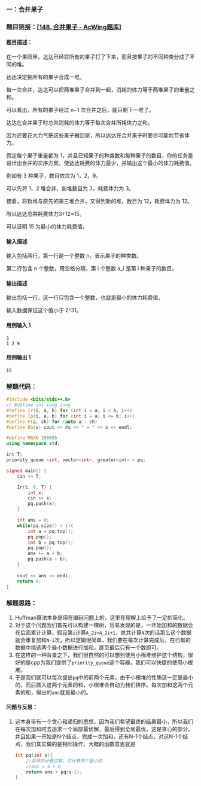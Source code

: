 ### 一：合并果子

### 题目链接：[[148. 合并果子 - AcWing题库](https://www.acwing.com/problem/content/150/)]



#### 题目描述：

在一个果园里，达达已经将所有的果子打了下来，而且按果子的不同种类分成了不同的堆。

达达决定把所有的果子合成一堆。

每一次合并，达达可以把两堆果子合并到一起，消耗的体力等于两堆果子的重量之和。

可以看出，所有的果子经过 n−1 次合并之后，就只剩下一堆了。

达达在合并果子时总共消耗的体力等于每次合并所耗体力之和。

因为还要花大力气把这些果子搬回家，所以达达在合并果子时要尽可能地节省体力。

假定每个果子重量都为 1，并且已知果子的种类数和每种果子的数目，你的任务是设计出合并的次序方案，使达达耗费的体力最少，并输出这个最小的体力耗费值。

例如有 3 种果子，数目依次为 1，2，9。

可以先将 1、2 堆合并，新堆数目为 3，耗费体力为 3。

接着，将新堆与原先的第三堆合并，又得到新的堆，数目为 12，耗费体力为 12。

所以达达总共耗费体力3+12=15。

可以证明 15 为最小的体力耗费值。

#### 输入描述

输入包括两行，第一行是一个整数 n，表示果子的种类数。

第二行包含 n 个整数，用空格分隔，第 i 个整数 a_i 是第 i 种果子的数目。

#### 输出描述

输出包括一行，这一行只包含一个整数，也就是最小的体力耗费值。

输入数据保证这个值小于 2^31。

#### 用例输入 1



```
3 
1 2 9 
```



#### 用例输出 1



```
15
```



### 解题代码：



```cpp
#include <bits/stdc++.h>
// #define int long long
#define Ir(i, a, b) for (int i = a; i < b; i++)
#define Ip(i, a, b) for (int i = a; i <= b; i++)
#define F(a, ch) for (auto a : ch)
#define DG(x) cout << #x << " = " << x << endl;

#define MAXN 100005
using namespace std;

int T;
priority_queue <int, vector<int>, greater<int> > pq;

signed main() {
    cin >> T;

    Ir(t, 0, T) {
        int x;
        cin >> x;
        pq.push(x);
    }

    int ans = 0;
    while(pq.size() > 1){
        int a = pq.top();   
        pq.pop();
        int b = pq.top();
        pq.pop();
        ans += a + b;
        pq.push(a + b);
    }
    
    cout << ans << endl;
    return 0;
}
```



### 解题思路：

1) Huffman算法本身是用在编码问题上的，这里在理解上给予了一定的简化。
2) 对于这个问题我们首先可以构建一棵树，容易发现的是，一开始加和的数据会在后面累计计算，假设第`i`计算`A_2i+A_2i+1`，总共计算`N`次的话那么这个数据就会重复加和`N-i`次，所以逻辑很简单，我们要在每次计算完成后，在已有的数据中挑选两个最小数据进行加和，直至最后只有一个数即可。
3) 在这样的一种背景之下，我们很自然的可以想到使用小根堆维护这个结构，很好的是cpp为我们提供了`priority_queue`这个容器，我们可以快捷的使用小根堆。
4) 于是我们就可以每次提出`pq`中的前两个元素，由于小根堆的性质这一定是最小的，而后插入这两个元素的和，小根堆会自动为我们排序。每次加和这两个元素的和，得出的`ans`就是最小的。

#### 问题与反思：

1) 这本身带有一个贪心和递归的思想，因为我们希望最终的结果最小，所以我们在每次加和时去追求一个局部最优解，最后得到全局最优，这是贪心的部分。并且如果一开始是N个结点，完成一次加和，还有N-1个结点，对这N-1个结点，我们其实做的是相同操作，大概的函数意思就是

    ```cpp
    int pq(int x){
    	//具体的计算过程，只计算两个最小的
    	//anx = a + b
    	return ans + pq(x-1);
    }
    ```

    

